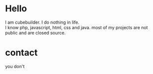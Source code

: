 # Hello
I am cubebuilder. I do nothing in life.
<br>
I know php, javascript, html, css and java. most of my projects are not public and are closed source.
<br> 
# contact
you don't

